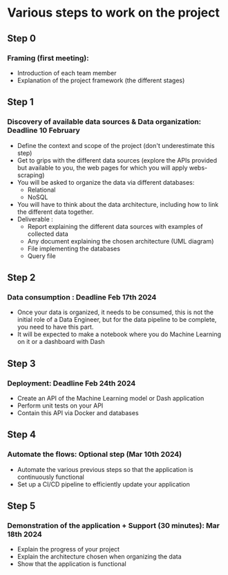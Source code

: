 # Various steps to work on the project

## Step 0 
### Framing (first meeting):
- Introduction of each team member
- Explanation of the project framework (the different stages)

## Step 1 
### Discovery of available data sources & Data organization: Deadline 10 February
- Define the context and scope of the project (don't underestimate this step)
- Get to grips with the different data sources (explore the APIs provided but available to you, the web pages for which you will apply webs-scraping)
- You will be asked to organize the data via different databases:
    - Relational
    - NoSQL
- You will have to think about the data architecture, including how to link the different data together.
- Deliverable :
    - Report explaining the different data sources with examples of collected data
    - Any document explaining the chosen architecture (UML diagram)
    - File implementing the databases
    - Query file

## Step 2 
### Data consumption : Deadline Feb 17th 2024
- Once your data is organized, it needs to be consumed, this is not the initial role of a Data Engineer, but for the data pipeline to be complete, you need to have this part.
- It will be expected to make a notebook where you do Machine Learning on it or a dashboard with Dash

## Step 3
### Deployment: Deadline  Feb 24th 2024
- Create an API of the Machine Learning model or Dash application
- Perform unit tests on your API
- Contain this API via Docker and databases

## Step 4 
### Automate the flows: Optional step (Mar 10th 2024)
- Automate the various previous steps so that the application is continuously functional
- Set up a CI/CD pipeline to efficiently update your application

## Step 5
### Demonstration of the application + Support (30 minutes): Mar 18th 2024
- Explain the progress of your project
- Explain the architecture chosen when organizing the data
- Show that the application is functional
